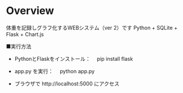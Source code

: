 # Overview
体重を記録しグラフ化するWEBシステム（ver 2）です
Python + SQLite + Flask + Chart.js


■実行方法
- PythonとFlaskをインストール：
　pip install flask

- app.py を実行：
　python app.py

- ブラウザで http://localhost:5000 にアクセス


